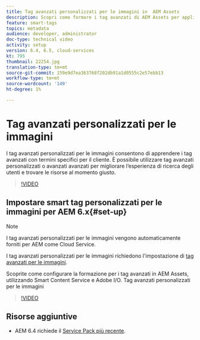 ```yaml
---
title: Tag avanzati personalizzati per le immagini in  AEM Assets
description: Scopri come formare i tag avanzati di AEM Assets per applicare termini personalizzati alle risorse.
feature: smart-tags
topics: metadata
audience: developer, administrator
doc-type: technical video
activity: setup
version: 6.4, 6.5, cloud-services
kt: 795
thumbnail: 22254.jpg
translation-type: tm+mt
source-git-commit: 159e9d7ea363768f202db91a1d0555c2e57ebb13
workflow-type: tm+mt
source-wordcount: '149'
ht-degree: 1%

---
```



# Tag avanzati personalizzati per le immagini

I tag avanzati personalizzati per le immagini consentono di apprendere i tag avanzati con termini specifici per il cliente.
È possibile utilizzare tag avanzati personalizzati o avanzati avanzati per migliorare l’esperienza di ricerca degli utenti e trovare le risorse al momento giusto.

>[!VIDEO](https://video.tv.adobe.com/v/22254/?quality=12&learn=on)

## Impostare smart tag personalizzati per le immagini per AEM 6.x{#set-up}

>[!NOTE]
> I tag avanzati personalizzati per le immagini vengono automaticamente forniti per AEM come Cloud Service.

I tag avanzati personalizzati per le immagini richiedono l&#39;impostazione di [tag avanzati per le immagini](./image-smart-tags.md#set-up).

Scoprite come configurare la formazione per i tag avanzati in  AEM Assets, utilizzando Smart Content Service e  Adobe I/O. Tag avanzati personalizzati per le immagini

>[!VIDEO](https://video.tv.adobe.com/v/23405/?quality=12&learn=on)

## Risorse aggiuntive

* AEM 6.4 richiede il [Service Pack più recente](https://docs.adobe.com/content/help/en/experience-manager-release-information/aem-release-updates/aem-releases-updates.html#aem-64).


